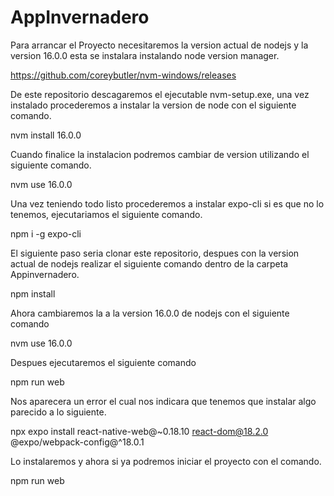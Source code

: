 # AppInvernadero

Para arrancar el Proyecto necesitaremos la version actual de nodejs y la version 16.0.0 esta se instalara instalando node version manager.

https://github.com/coreybutler/nvm-windows/releases

De este repositorio descagaremos el ejecutable nvm-setup.exe, una vez instalado procederemos a instalar la version de node con el siguiente comando.

nvm install 16.0.0

Cuando finalice la instalacion podremos cambiar de version utilizando el siguiente comando.

nvm use 16.0.0

Una vez teniendo todo listo procederemos a instalar expo-cli si es que no lo tenemos, ejecutariamos el siguiente comando.

npm i -g expo-cli

El siguiente paso seria clonar este repositorio, despues con la version actual de nodejs realizar el siguiente comando dentro de la carpeta Appinvernadero.

npm install

Ahora cambiaremos la a la version 16.0.0 de nodejs con el siguiente comando

nvm use 16.0.0

Despues ejecutaremos el siguiente comando

npm run web

Nos aparecera un error el cual nos indicara que tenemos que instalar algo parecido a lo siguiente.

npx expo install react-native-web@~0.18.10 react-dom@18.2.0 @expo/webpack-config@^18.0.1

Lo instalaremos y ahora si ya podremos iniciar el proyecto con el comando.

npm run web
